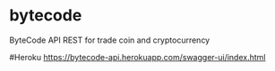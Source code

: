# bytecode
ByteCode API REST for trade coin and cryptocurrency

#Heroku
https://bytecode-api.herokuapp.com/swagger-ui/index.html
